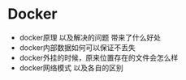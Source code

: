 # Docker

* docker原理 以及解决的问题 带来了什么好处
* docker内部数据如何可以保证不丢失
* docker外挂的时候，原来位置存在的文件会怎么样
* docker网络模式 以及各自的区别